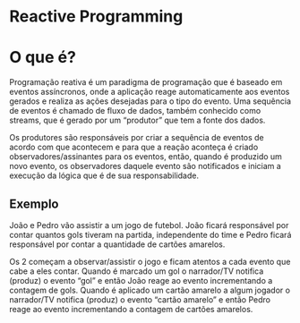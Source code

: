 # Reactive Programming

# O que é?

Programação reativa é um paradigma de programação que é baseado em eventos assíncronos, onde a aplicação reage automaticamente aos eventos gerados e realiza as ações desejadas para o tipo do evento. Uma sequência de eventos é chamado de fluxo de dados, também conhecido como streams, que é gerado por um “produtor” que tem a fonte dos dados.

Os produtores são responsáveis por criar a sequência de eventos de acordo com que acontecem e para que a reação aconteça é criado observadores/assinantes para os eventos, então, quando é produzido um novo evento, os observadores daquele evento são notificados e iniciam a execução da lógica que é de sua responsabilidade. 

## Exemplo

João e Pedro vão assistir a um jogo de futebol. João ficará responsável por contar quantos gols tiveram na partida, independente do time e Pedro ficará responsável por contar a quantidade de cartões amarelos. 

Os 2 começam a observar/assistir o jogo e ficam atentos a cada evento que cabe a eles contar. Quando é marcado um gol o narrador/TV notifica (produz) o evento “gol” e então João reage ao evento incrementando a contagem de gols. Quando é aplicado um cartão amarelo a algum jogador o narrador/TV notifica (produz) o evento “cartão amarelo” e então Pedro reage ao evento incrementando a contagem de cartões amarelos.